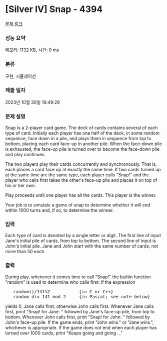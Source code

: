 # [Silver IV] Snap - 4394 

[문제 링크](https://www.acmicpc.net/problem/4394) 

### 성능 요약

메모리: 1132 KB, 시간: 0 ms

### 분류

구현, 시뮬레이션

### 제출 일자

2023년 10월 30일 19:49:29

### 문제 설명

<p>Snap is a 2-player card game. The deck of cards contains several of each type of card. Initially each player has one half of the deck, in some random sequence, face down in a pile, and plays them in sequence from top to bottom, placing each card face-up in another pile. When the face-down pile is exhausted, the face-up pile is turned over to become the face-down pile and play continues.</p>

<p>The two players play their cards concurrently and synchronously. That is, each places a card face up at exactly the same time. If two cards turned up at the same time are the same type, each player calls "Snap!" and the player who calls first takes the other's face-up pile and places it on top of his or her own.</p>

<p>Play proceeds until one player has all the cards. This player is the winner.</p>

<p>Your job is to simulate a game of snap to determine whether it will end within 1000 turns and, if so, to determine the winner.</p>

### 입력 

 <p>Each type of card is denoted by a single letter or digit. The first line of input Jane's initial pile of cards, from top to bottom. The second line of input is John's initial pile. Jane and John start with the same number of cards; not more than 50 each.</p>

<p> </p>

### 출력 

 <p>During play, whenever it comes time to call "Snap!" the builtin function "random" is used to determine who calls first: if the expression</p>

<pre>   random()/141%2           {in C or C++}
   random div 141 mod 2     {in Pascal; see note below}</pre>

<p>yields 0, Jane calls first; otherwise John calls first. Whenever Jane calls first, print "Snap! for Jane: " followed by Jane's face-up pile, from top to bottom. Whenever John calls first, print "Snap! for John: " followed by John's face-up pile. If the game ends, print "John wins." or "Jane wins.", whichever is appropriate. If the game does not end when each player has turned over 1000 cards, print "Keeps going and going ..."</p>


